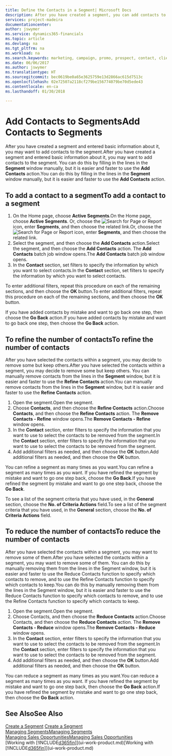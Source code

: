 ```yaml
---
title: Define the Contacts in a Segment| Microsoft Docs
description: After you have created a segment, you can add contacts to the segment, for example, as part of a marketing campaign targeting particular customers or clients.
services: project-madeira
documentationcenter: 
author: jswymer
ms.service: dynamics365-financials
ms.topic: article
ms.devlang: na
ms.tgt_pltfrm: na
ms.workload: na
ms.search.keywords: marketing, campaign, promo, prospect, contact, client, customer
ms.date: 06/06/2017
ms.author: jswymer
ms.translationtype: HT
ms.sourcegitcommit: bec0619be0a65e3625759e13d2866ac615d7513c
ms.openlocfilehash: 02e72507a2118cf279be156774079be70d5ede43
ms.contentlocale: en-ca
ms.lasthandoff: 01/30/2018

---
```

# <a name="add-contacts-to-segments"></a><span data-ttu-id="8f5b4-103">Add Contacts to Segments</span><span class="sxs-lookup"><span data-stu-id="8f5b4-103">Add Contacts to Segments</span></span>
<span data-ttu-id="8f5b4-104">After you have created a segment and entered basic information about it, you may want to add contacts to the segment.</span><span class="sxs-lookup"><span data-stu-id="8f5b4-104">After you have created a segment and entered basic information about it, you may want to add contacts to the segment.</span></span> <span data-ttu-id="8f5b4-105">You can do this by filling in the lines in the **Segment** window manually, but it is easier and faster to use the **Add Contacts** action.</span><span class="sxs-lookup"><span data-stu-id="8f5b4-105">You can do this by filling in the lines in the **Segment** window manually, but it is easier and faster to use the **Add Contacts** action.</span></span>

## <a name="to-add-a-contact-to-a-segment"></a><span data-ttu-id="8f5b4-106">To add a contact to a segment</span><span class="sxs-lookup"><span data-stu-id="8f5b4-106">To add a contact to a segment</span></span>
1. <span data-ttu-id="8f5b4-107">On the Home page, choose **Active Segments**.</span><span class="sxs-lookup"><span data-stu-id="8f5b4-107">On the Home page, choose **Active Segments**.</span></span> <span data-ttu-id="8f5b4-108">Or, choose the ![Search for Page or Report](media/ui-search/search_small.png "Search for Page or Report icon") icon, enter **Segments**, and then choose the related link.</span><span class="sxs-lookup"><span data-stu-id="8f5b4-108">Or, choose the ![Search for Page or Report](media/ui-search/search_small.png "Search for Page or Report icon") icon, enter **Segments**, and then choose the related link.</span></span>  
2. <span data-ttu-id="8f5b4-109">Select the segment, and then choose the **Add Contacts** action.</span><span class="sxs-lookup"><span data-stu-id="8f5b4-109">Select the segment, and then choose the **Add Contacts** action.</span></span> <span data-ttu-id="8f5b4-110">The **Add Contacts** batch job window opens.</span><span class="sxs-lookup"><span data-stu-id="8f5b4-110">The **Add Contacts** batch job window opens.</span></span>
3. <span data-ttu-id="8f5b4-111">In the **Contact** section, set filters to specify the information by which you want to select contacts.</span><span class="sxs-lookup"><span data-stu-id="8f5b4-111">In the **Contact** section, set filters to specify the information by which you want to select contacts.</span></span>

<span data-ttu-id="8f5b4-112">To enter additional filters, repeat this procedure on each of the remaining sections, and then choose the **OK** button.</span><span class="sxs-lookup"><span data-stu-id="8f5b4-112">To enter additional filters, repeat this procedure on each of the remaining sections, and then choose the **OK** button.</span></span>

<span data-ttu-id="8f5b4-113">If you have added contacts by mistake and want to go back one step, then choose the **Go Back** action.</span><span class="sxs-lookup"><span data-stu-id="8f5b4-113">If you have added contacts by mistake and want to go back one step, then choose the **Go Back** action.</span></span>

## <a name="to-refine-the-number-of-contacts"></a><span data-ttu-id="8f5b4-114">To refine the number of contacts</span><span class="sxs-lookup"><span data-stu-id="8f5b4-114">To refine the number of contacts</span></span>
<span data-ttu-id="8f5b4-115">After you have selected the contacts within a segment, you may decide to remove some but keep others.</span><span class="sxs-lookup"><span data-stu-id="8f5b4-115">After you have selected the contacts within a segment, you may decide to remove some but keep others.</span></span> <span data-ttu-id="8f5b4-116">You can manually remove contacts from the lines in the **Segment** window, but it is easier and faster to use the **Refine Contacts** action.</span><span class="sxs-lookup"><span data-stu-id="8f5b4-116">You can manually remove contacts from the lines in the **Segment** window, but it is easier and faster to use the **Refine Contacts** action.</span></span>

1. <span data-ttu-id="8f5b4-117">Open the segment.</span><span class="sxs-lookup"><span data-stu-id="8f5b4-117">Open the segment.</span></span>
2. <span data-ttu-id="8f5b4-118">Choose **Contacts**, and then choose the **Refine Contacts** action.</span><span class="sxs-lookup"><span data-stu-id="8f5b4-118">Choose **Contacts**, and then choose the **Refine Contacts** action.</span></span> <span data-ttu-id="8f5b4-119">The **Remove Contacts - Refine** window opens.</span><span class="sxs-lookup"><span data-stu-id="8f5b4-119">The **Remove Contacts - Refine** window opens.</span></span>
3. <span data-ttu-id="8f5b4-120">In the **Contact** section, enter filters to specify the information that you want to use to select the contacts to be removed from the segment.</span><span class="sxs-lookup"><span data-stu-id="8f5b4-120">In the **Contact** section, enter filters to specify the information that you want to use to select the contacts to be removed from the segment.</span></span>
4. <span data-ttu-id="8f5b4-121">Add additional filters as needed, and then choose the **OK** button.</span><span class="sxs-lookup"><span data-stu-id="8f5b4-121">Add additional filters as needed, and then choose the **OK** button.</span></span>

<span data-ttu-id="8f5b4-122">You can refine a segment as many times as you want.</span><span class="sxs-lookup"><span data-stu-id="8f5b4-122">You can refine a segment as many times as you want.</span></span> <span data-ttu-id="8f5b4-123">If you have refined the segment by mistake and want to go one step back, choose the **Go Back**.</span><span class="sxs-lookup"><span data-stu-id="8f5b4-123">If you have refined the segment by mistake and want to go one step back, choose the **Go Back**.</span></span>

<span data-ttu-id="8f5b4-124">To see a list of the segment criteria that you have used, in the **General** section, choose the **No. of Criteria Actions** field.</span><span class="sxs-lookup"><span data-stu-id="8f5b4-124">To see a list of the segment criteria that you have used, in the **General** section, choose the **No. of Criteria Actions** field.</span></span>

## <a name="to-reduce-the-number-of-contacts"></a><span data-ttu-id="8f5b4-125">To reduce the number of contacts</span><span class="sxs-lookup"><span data-stu-id="8f5b4-125">To reduce the number of contacts</span></span>
<span data-ttu-id="8f5b4-126">After you have selected the contacts within a segment, you may want to remove some of them.</span><span class="sxs-lookup"><span data-stu-id="8f5b4-126">After you have selected the contacts within a segment, you may want to remove some of them.</span></span> <span data-ttu-id="8f5b4-127">You can do this by manually removing them from the lines in the Segment window, but it is easier and faster to use the Reduce Contacts function to specify which contacts to remove, and to use the Refine Contacts function to specify which contacts to keep.</span><span class="sxs-lookup"><span data-stu-id="8f5b4-127">You can do this by manually removing them from the lines in the Segment window, but it is easier and faster to use the Reduce Contacts function to specify which contacts to remove, and to use the Refine Contacts function to specify which contacts to keep.</span></span>

1. <span data-ttu-id="8f5b4-128">Open the segment.</span><span class="sxs-lookup"><span data-stu-id="8f5b4-128">Open the segment.</span></span>
2. <span data-ttu-id="8f5b4-129">Choose Contacts, and then choose the **Reduce Contacts** action.</span><span class="sxs-lookup"><span data-stu-id="8f5b4-129">Choose Contacts, and then choose the **Reduce Contacts** action.</span></span> <span data-ttu-id="8f5b4-130">The **Remove Contacts - Reduce** window opens.</span><span class="sxs-lookup"><span data-stu-id="8f5b4-130">The **Remove Contacts - Reduce** window opens.</span></span>
3. <span data-ttu-id="8f5b4-131">In the **Contact** section, enter filters to specify the information that you want to use to select the contacts to be removed from the segment.</span><span class="sxs-lookup"><span data-stu-id="8f5b4-131">In the **Contact** section, enter filters to specify the information that you want to use to select the contacts to be removed from the segment.</span></span>
4. <span data-ttu-id="8f5b4-132">Add additional filters as needed, and then choose the **OK** button.</span><span class="sxs-lookup"><span data-stu-id="8f5b4-132">Add additional filters as needed, and then choose the **OK** button.</span></span>

<span data-ttu-id="8f5b4-133">You can reduce a segment as many times as you want.</span><span class="sxs-lookup"><span data-stu-id="8f5b4-133">You can reduce a segment as many times as you want.</span></span> <span data-ttu-id="8f5b4-134">If you have refined the segment by mistake and want to go one step back, then choose the **Go Back** action.</span><span class="sxs-lookup"><span data-stu-id="8f5b4-134">If you have refined the segment by mistake and want to go one step back, then choose the **Go Back** action.</span></span>

## <a name="see-also"></a><span data-ttu-id="8f5b4-135">See Also</span><span class="sxs-lookup"><span data-stu-id="8f5b4-135">See Also</span></span>
<span data-ttu-id="8f5b4-136">[Create a Segment](marketing-how-create-segment.md) </span><span class="sxs-lookup"><span data-stu-id="8f5b4-136">[Create a Segment](marketing-how-create-segment.md) </span></span>  
[<span data-ttu-id="8f5b4-137">Managing Segments</span><span class="sxs-lookup"><span data-stu-id="8f5b4-137">Managing Segments</span></span>](marketing-segments.md)  
[<span data-ttu-id="8f5b4-138">Managing Sales Opportunities</span><span class="sxs-lookup"><span data-stu-id="8f5b4-138">Managing Sales Opportunities</span></span>](marketing-manage-sales-opportunities.md)  
<span data-ttu-id="8f5b4-139">[Working with [!INCLUDE[d365fin](includes/d365fin_md.md)]](ui-work-product.md)</span><span class="sxs-lookup"><span data-stu-id="8f5b4-139">[Working with [!INCLUDE[d365fin](includes/d365fin_md.md)]](ui-work-product.md)</span></span>  

